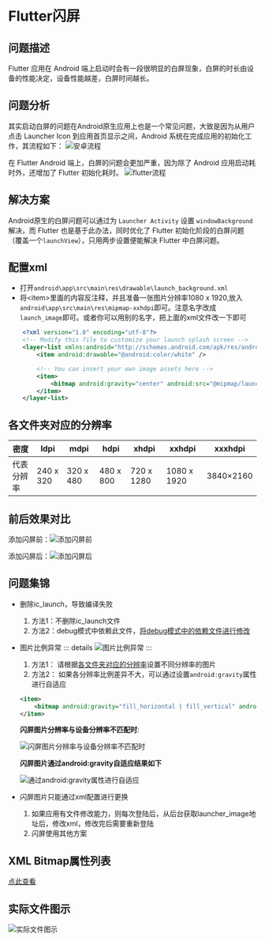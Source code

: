 # Flutter闪屏

## 问题描述
Flutter 应用在 Android 端上启动时会有一段很明显的白屏现象，白屏的时长由设备的性能决定，设备性能越差，白屏时间越长。

## 问题分析
其实启动白屏的问题在Android原生应用上也是一个常见问题，大致是因为从用户点击 Launcher Icon 到应用首页显示之间，Android 系统在完成应用的初始化工作，其流程如下：
![安卓流程](./images/android.jpg)


在 Flutter Android 端上，白屏的问题会更加严重，因为除了 Android 应用启动耗时外，还增加了 Flutter 初始化耗时。
![flutter流程](./images/flutter.jpg)

## 解决方案
Android原生的白屏问题可以通过为 `Launcher Activity` 设置 `windowBackground` 解决，而 Flutter 也是基于此办法，同时优化了 Flutter 初始化阶段的白屏问题（覆盖一个`launchView`），只用两步设置便能解决 Flutter 中白屏问题。

## 配置xml
- 打开`android\app\src\main\res\drawable\launch_background.xml`
- 将\<item>里面的内容反注释，并且准备一张图片分辨率1080 x 1920,放入`android\app\src\main\res\mipmap-xxhdpi`即可。注意名字改成`launch_image`即可。或者你可以用别的名字，把上面的xml文件改一下即可

```xml
    <?xml version="1.0" encoding="utf-8"?>
    <!-- Modify this file to customize your launch splash screen -->
    <layer-list xmlns:android="http://schemas.android.com/apk/res/android">
        <item android:drawable="@android:color/white" />

        <!-- You can insert your own image assets here -->
        <item>
            <bitmap android:gravity="center" android:src="@mipmap/launch_image" />
        </item>
    </layer-list>

```

## 各文件夹对应的分辨率
密度	| ldpi|	mdpi|	hdpi	|xhdpi|	xxhdpi	|xxxhdpi
--|--|--|--|--|--|--
代表分辨率	|240 x 320	|320 x 480	|480 x 800|	720 x 1280|	1080 x 1920|	3840×2160

## 前后效果对比
添加闪屏前：![添加闪屏前](./images/no-splash.gif)

添加闪屏后：![添加闪屏后](./images/has-splash.gif)
## 问题集锦
- 删除ic_launch，导致编译失败
    1. 方法1：不删除ic_launch文件
    2. 方法2：debug模式中依赖此文件，[将debug模式中的依赖文件进行修改](./images/delete-ic_launcher.png)

- 图片比例异常
    ::: details
    ![图片比例异常](./images/no-adaptor.png)
    :::

    1. 方法1： 请根据[各文件夹对应的分辨率](#pixel)设置不同分辨率的图片
    2. 方法2： 如果各分辨率比例差异不大，可以通过设置`android:gravity`属性进行自适应
    ```xml
    <item>
        <bitmap android:gravity="fill_horizontal | fill_vertical" android:src="@mipmap/launch_image" />
    </item>
    ```
    **闪屏图片分辨率与设备分辨率不匹配时**:

    ![闪屏图片分辨率与设备分辨率不匹配时](./images/no-adaptor.png)

    **闪屏图片通过android:gravity自适应结果如下**

    ![通过android:gravity属性进行自适应](./images/adapted.png)

- 闪屏图片只能通过xml配置进行更换
    1. 如果应用有文件修改能力，则每次登陆后，从后台获取launcher_image地址后，修改xml，修改完后需要重新登陆
    2. 闪屏使用其他方案

## XML Bitmap属性列表
[点此查看](./xmlBitmap.md)


## 实际文件图示
![实际文件图示](./images/flutter_android_splash.png)